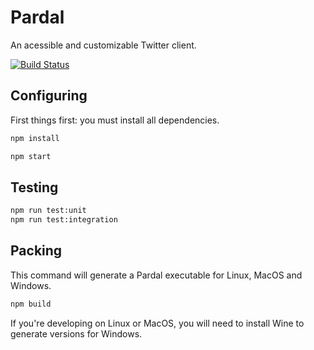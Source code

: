 # Pardal

An acessible and customizable Twitter client.

[![Build Status](https://dev.azure.com/apgomes88/Pardal/_apis/build/status/anapaulagomes.pardal?branchName=master)](https://dev.azure.com/apgomes88/Pardal/_build/latest?definitionId=2&branchName=master)

## Configuring

First things first: you must install all dependencies.

```bash
npm install
```

```bash
npm start
```

## Testing

```bash
npm run test:unit
npm run test:integration
```

## Packing

This command will generate a Pardal executable for Linux, MacOS and Windows.

```bash
npm build
```

If you're developing on Linux or MacOS, you will need to install Wine
to generate versions for Windows.
